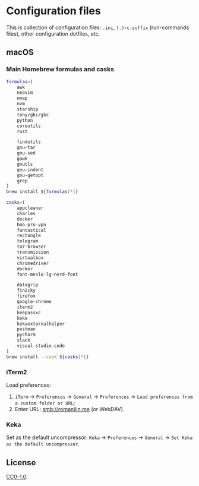 # Configuration files

This is collection of configuration files: `.ini`, `(.)rc-suffix` (run-commands files), other configuration dotfiles, etc.

## macOS

### Main Homebrew formulas and casks

```sh
formulas=(
	awk
	neovim
	nmap
	nvm
	starship
	tony/gkc/gkc
	python
	coreutils
	rust

	findutils
	gnu-tar
	gnu-sed
	gawk
	gnutls
	gnu-indent
	gnu-getopt
	grep
)
brew install ${formulas[*]}

casks=(
	appcleaner
	charles
	docker
	hma-pro-vpn
	fantastical
	rectangle
	telegram
	tor-browser
	transmission
	virtualbox
	chromedriver
	docker
	font-meslo-lg-nerd-font

	datagrip
	finicky
	firefox
	google-chrome
	iterm2
	keepassxc
	keka
	kekaexternalhelper
	postman
	pycharm
	slack
	visual-studio-code
)
brew install --cask ${casks[*]}
```

<!--
### nvm

```sh
nvm_latest_version=`curl -s https://api.github.com/repos/nvm-sh/nvm/releases/latest | awk -F\" '/tag_name/ { print $(NF-1) }'`
curl -fsSL https://raw.githubusercontent.com/nvm-sh/nvm/v0.38.0/install.sh | bash
```
-->

### iTerm2

<!-- minimumContrast = (1 + sqrt(84 * wcagContrast - 83)) / 42 -->

Load preferences:
1. `iTerm` → `Preferences` → `General` → `Preferences` → `Load preferences from a custom folder or URL`;
2. Enter URL: [smb://romanilin.me](smb://romanilin.me) (or WebDAV).

### Keka

Set as the default uncompressor: `Keka` → `Preferences` → `General` → `Set Keka as the default uncompressor`.

## License

[CC0-1.0](./LICENSE).
